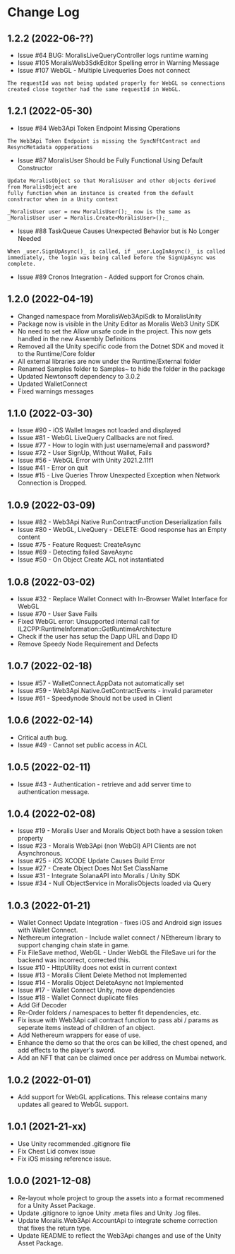 # Change Log
## 1.2.2 (2022-06-??)
- Issue #64 BUG: MoralisLiveQueryController logs runtime warning
- Issue #105 MoralisWeb3SdkEditor Spelling error in Warning Message
- Issue #107 WebGL - Multiple Livequeries Does not connect
```
The requestId was not being updated properly for WebGL so connections created close together had the same requestId in WebGL.
```

## 1.2.1 (2022-05-30)
- Issue #84 Web3Api Token Endpoint Missing Operations
```
The Web3Api Token Endpoint is missing the SyncNftContract and ResyncMetadata oppperations
```
- Issue #87 MoralisUser Should be Fully Functional Using Default Constructor
```
Update MoralisObject so that MoralisUser and other objects derived from MoralisObject are
fully function when an instance is created from the default constructor when in a Unity context

_MoralisUser user = new MoralisUser();_ now is the same as _MoralisUser user = Moralis.Create<MoralisUser>();_
```

- Issue #88 TaskQueue Causes Unexpected Behavior but is No Longer Needed
```
When _user.SignUpAsync()_ is called, if _user.LogInAsync()_ is called immediately, the login was being called before the SignUpAsync was complete.
```

- Issue #89 Cronos Integration - Added support for Cronos chain.

## 1.2.0 (2022-04-19)
- Changed namespace from MoralisWeb3ApiSdk to MoralisUnity
- Package now is visible in the Unity Editor as Moralis Web3 Unity SDK
- No need to set the Allow unsafe code in the project. This now gets handled in the new Assembly Definitions
- Removed all the Unity specific code from the Dotnet SDK and moved it to the Runtime/Core folder
- All external libraries are now under the Runtime/External folder
- Renamed Samples folder to Samples~ to hide the folder in the package
- Updated Newtonsoft dependency to 3.0.2
- Updated WalletConnect
- Fixed warnings messages

## 1.1.0 (2022-03-30)
- Issue #90 - iOS Wallet Images not loaded and displayed
- Issue #81 - WebGL LiveQuery Callbacks are not fired.
- Issue #77 - How to login with just username/email and password?
- Issue #72 - User SignUp, Without Wallet, Fails
- Issue #56 - WebGL Error with Unity 2021.2.11f1
- Issue #41 - Error on quit
- Issue #15 - Live Queries Throw Unexpected Exception when Network Connection is Dropped.

## 1.0.9 (2022-03-09)
- Issue #82 - Web3Api Native RunContractFunction Deserialization fails
- Issue #80 - WebGL, LiveQuery - DELETE: Good response has an Empty content
- Issue #75 - Feature Request: CreateAsync
- Issue #69 - Detecting failed SaveAsync
- Issue #50 - On Object Create ACL not instantiated

## 1.0.8 (2022-03-02)
- Issue #32 - Replace Wallet Connect with In-Browser Wallet Interface for WebGL
- Issue #70 - User Save Fails
- Fixed WebGL error: Unsupported internal call for IL2CPP:RuntimeInformation::GetRuntimeArchitecture
- Check if the user has setup the Dapp URL and Dapp ID
- Remove Speedy Node Requirement and Defects

## 1.0.7 (2022-02-18)
- Issue #57 - WalletConnect.AppData not automatically set
- Issue #59 - Web3Api.Native.GetContractEvents - invalid parameter
- Issue #61 - Speedynode Should not be used in Client 

## 1.0.6 (2022-02-14)
- Critical auth bug.
- Issue #49 - Cannot set public access in ACL

## 1.0.5 (2022-02-11)
- Issue #43 - Authentication - retrieve and add server time to authentication message.

## 1.0.4 (2022-02-08)
- Issue #19 - Moralis User and Moralis Object both have a session token property
- Issue #23 - Moralis Web3Api (non WebGl) API Clients are not Asynchronous. 
- Issue #25 - iOS XCODE Update Causes Build Error 
- Issue #27 - Create Object Does Not Set ClassName 
- Issue #31 - Integrate SolanaAPI into Moralis / Unity SDK 
- Issue #34 - Null ObjectService in MoralisObjects loaded via Query 

## 1.0.3 (2022-01-21)
- Wallet Connect Update Integration - fixes iOS and Android sign issues with Wallet Connect.
- Nethereum integration - Include wallet connect / NEthereum library to support changing chain state in game.
- Fix FileSave method, WebGL - Under WebGL the FileSave uri for the backend was incorrect, corrected this.
- Issue #10 - HttpUtility does not exist in current context
- Issue #13 - Moralis Client Delete Method not Implemented
- Issue #14 - Moralis Object DeleteAsync not Implemented
- Issue #17 - Wallet Connect Unity, move dependencies
- Issue #18 - Wallet Connect duplicate files
- Add Gif Decoder
- Re-Order folders / namespaces to better fit dependencies, etc.
- Fix issue with Web3Api call contract function to pass abi / params as seperate items instead of children of an object.
- Add Nethereum wrappers for ease of use.
- Enhance the demo so that the orcs can be killed, the chest opened, and add effects to the player's sword.
- Add an NFT that can be claimed once per address on Mumbai network.

## 1.0.2 (2022-01-01)
- Add support for WebGL applications. This release contains many updates all geared to WebGL support.

## 1.0.1 (2021-21-xx)
- Use Unity recommended .gitignore file
- Fix Chest Lid convex issue
- Fix iOS missing reference issue.

## 1.0.0 (2021-12-08)
- Re-layout whole project to group the assets into a format  recommened for a Unity Asset Package.
- Update .gitignore to ignoe Unity .meta files and Unity .log files.
- Update Moralis.Web3Api AccountApi to integrate scheme correction that fixes the return type.
- Update README to reflect the Web3Api changes and use of the Unity Asset Package.
